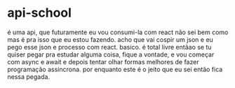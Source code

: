 # api-school
 é uma api, que futuramente eu vou consumi-la com react não sei bem como mas é pra isso que eu estou fazendo. acho que vai cospir um json e eu pego esse json e processo com react. basico. é total livre entãao se tu quiser pegar pra estudar alguma coisa, fique a vontade, e vou começar com async e await e depois tentar olhar formas melhores de fazer programação assincrona. por enquanto este é o jeito que eu sei então fica nessa pegada.
